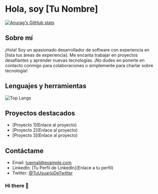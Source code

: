 
# Hola, soy [Tu Nombre]

[![Anurag's GitHub stats](https://github-readme-stats.vercel.app/api?username=TuNombre&show_icons=true&theme=radical)](https://github.com/anuraghazra/github-readme-stats)

## Sobre mí
¡Hola! Soy un apasionado desarrollador de software con experiencia en [lista tus áreas de experiencia]. Me encanta trabajar en proyectos desafiantes y aprender nuevas tecnologías. ¡No dudes en ponerte en contacto conmigo para colaboraciones o simplemente para charlar sobre tecnología!

## Lenguajes y herramientas
![Top Langs](https://github-readme-stats.vercel.app/api/top-langs/?username=TuNombre&layout=compact)

## Proyectos destacados
- [Proyecto 1](Enlace al proyecto)
- [Proyecto 2](Enlace al proyecto)
- [Proyecto 3](Enlace al proyecto)

## Contáctame
- Email: [tuemail@example.com](mailto:tuemail@example.com)
- LinkedIn: [Tu Perfil de LinkedIn](Enlace a tu perfil)
- Twitter: [@TuUsuarioDeTwitter](https://twitter.com/TuUsuarioDeTwitter)


### Hi there 👋

<!--
**JcManuel44/jcmanuel44** is a ✨ _special_ ✨ repository because its `README.md` (this file) appears on your GitHub profile.

Here are some ideas to get you started:

- 🔭 I’m currently working on ...
- 🌱 I’m currently learning ...
- 👯 I’m looking to collaborate on ...
- 🤔 I’m looking for help with ...
- 💬 Ask me about ...
- 📫 How to reach me: ...
- 😄 Pronouns: ...
- ⚡ Fun fact: ...
-->
